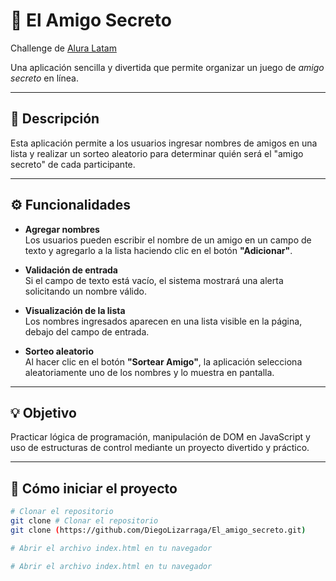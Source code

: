 # 🎁 El Amigo Secreto

Challenge de [Alura Latam](https://app.aluracursos.com/formacion-programacion-primeros-pasos-grupo9-one)

Una aplicación sencilla y divertida que permite organizar un juego de *amigo secreto* en línea.

---

## 📌 Descripción

Esta aplicación permite a los usuarios ingresar nombres de amigos en una lista y realizar un sorteo aleatorio para determinar quién será el "amigo secreto" de cada participante.

---

## ⚙️ Funcionalidades

- **Agregar nombres**  
  Los usuarios pueden escribir el nombre de un amigo en un campo de texto y agregarlo a la lista haciendo clic en el botón **"Adicionar"**.

- **Validación de entrada**  
  Si el campo de texto está vacío, el sistema mostrará una alerta solicitando un nombre válido.

- **Visualización de la lista**  
  Los nombres ingresados aparecen en una lista visible en la página, debajo del campo de entrada.

- **Sorteo aleatorio**  
  Al hacer clic en el botón **"Sortear Amigo"**, la aplicación selecciona aleatoriamente uno de los nombres y lo muestra en pantalla.

---

## 💡 Objetivo

Practicar lógica de programación, manipulación de DOM en JavaScript y uso de estructuras de control mediante un proyecto divertido y práctico.

---

## 🚀 Cómo iniciar el proyecto

```bash
# Clonar el repositorio
git clone # Clonar el repositorio
git clone (https://github.com/DiegoLizarraga/El_amigo_secreto.git)

# Abrir el archivo index.html en tu navegador

# Abrir el archivo index.html en tu navegador
